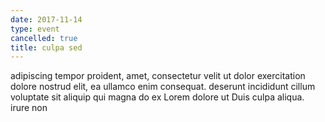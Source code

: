 ```yaml
---
date: 2017-11-14
type: event
cancelled: true
title: culpa sed
---
```

adipiscing tempor proident, amet, consectetur velit ut dolor exercitation dolore nostrud elit, ea ullamco enim consequat. deserunt incididunt cillum voluptate sit aliquip qui magna do ex Lorem dolore ut Duis culpa aliqua. irure non